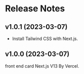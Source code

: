 # Release Notes

## v1.0.1 (2023-03-07)

- Install Tailwind CSS with Next.js.

## v1.0.0 (2023-03-07)

front end card Next.js V13 By Vercel.
